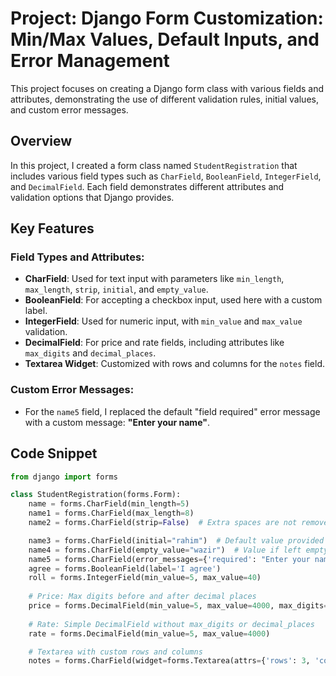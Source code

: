 # Project: Django Form Customization: Min/Max Values, Default Inputs, and Error Management

This project focuses on creating a Django form class with various fields and attributes, demonstrating the use of different validation rules, initial values, and custom error messages.

## Overview

In this project, I created a form class named `StudentRegistration` that includes various field types such as `CharField`, `BooleanField`, `IntegerField`, and `DecimalField`. Each field demonstrates different attributes and validation options that Django provides.

## Key Features

### Field Types and Attributes:

- **CharField**: Used for text input with parameters like `min_length`, `max_length`, `strip`, `initial`, and `empty_value`.
- **BooleanField**: For accepting a checkbox input, used here with a custom label.
- **IntegerField**: Used for numeric input, with `min_value` and `max_value` validation.
- **DecimalField**: For price and rate fields, including attributes like `max_digits` and `decimal_places`.
- **Textarea Widget**: Customized with rows and columns for the `notes` field.

### Custom Error Messages:

- For the `name5` field, I replaced the default "field required" error message with a custom message: **"Enter your name"**.

## Code Snippet

```python
from django import forms

class StudentRegistration(forms.Form):
    name = forms.CharField(min_length=5) 
    name1 = forms.CharField(max_length=8)          
    name2 = forms.CharField(strip=False)  # Extra spaces are not removed

    name3 = forms.CharField(initial="rahim")  # Default value provided
    name4 = forms.CharField(empty_value="wazir")  # Value if left empty by user
    name5 = forms.CharField(error_messages={'required': "Enter your name"})  # Custom error message
    agree = forms.BooleanField(label='I agree')
    roll = forms.IntegerField(min_value=5, max_value=40)
    
    # Price: Max digits before and after decimal places
    price = forms.DecimalField(min_value=5, max_value=4000, max_digits=4, decimal_places=1)
    
    # Rate: Simple DecimalField without max_digits or decimal_places
    rate = forms.DecimalField(min_value=5, max_value=4000)

    # Textarea with custom rows and columns
    notes = forms.CharField(widget=forms.Textarea(attrs={'rows': 3, 'cols': 50}))
```